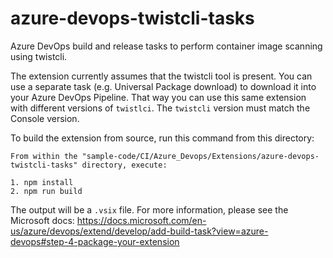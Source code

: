 # azure-devops-twistcli-tasks
Azure DevOps build and release tasks to perform container image scanning using twistcli.

The extension currently assumes that the twistcli tool is present. You can use a separate task (e.g. Universal Package download) to download it into your Azure DevOps Pipeline. That way you can use this same extension with different versions of `twistlci`. The `twistcli` version must match the Console version.

To build the extension from source, run this command from this directory:

```
From within the "sample-code/CI/Azure_Devops/Extensions/azure-devops-twistcli-tasks" directory, execute:

1. npm install
2. npm run build
```

The output will be a `.vsix` file.
For more information, please see the Microsoft docs: https://docs.microsoft.com/en-us/azure/devops/extend/develop/add-build-task?view=azure-devops#step-4-package-your-extension
